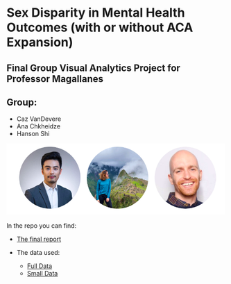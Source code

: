 # Sex Disparity in Mental Health Outcomes (with or without ACA Expansion)
## Final Group Visual Analytics Project for Professor Magallanes

## Group:

* Caz VanDevere
* Ana Chkheidze
* Hanson Shi


<img src="https://github.com/cazvan/599B_Final/blob/master/Team%20Photo.png">


In the repo you can find:
* <a
href="https://github.com/cazvan/599B_Final/blob/master/index.Rmd">The final report <a/>

* The data used: 
  * <a
href="https://github.com/cazvan/599B_Final/blob/master/brfss.csv"> Full Data <a/>
  * <a
href="https://github.com/cazvan/599B_Final/blob/master/brfss2.csv"> Small Data <a/>
